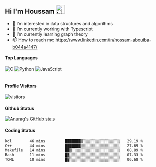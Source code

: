 ## Hi I'm Houssam <img src="https://user-images.githubusercontent.com/1303154/88677602-1635ba80-d120-11ea-84d8-d263ba5fc3c0.gif" width="28px" alt="hi">

- 👀 I’m interested in data structures and algorithms
- 🔭 I’m currently working with Typescript
- 🌱 I’m currently learning graph theory
- 📫 How to reach me: https://www.linkedin.com/in/hossam-abouiba-b044a4147/

#### Top Languages

![C](https://img.shields.io/badge/c-%2300599C.svg?style=for-the-badge&logo=c&logoColor=white)
![Python](https://img.shields.io/badge/python-%2314354C.svg?style=for-the-badge&logo=python&logoColor=white)
![JavaScript](https://img.shields.io/badge/javascript-%23323330.svg?style=for-the-badge&logo=javascript&logoColor=%23F7DF1E)
<br />
<br />
#### Profile Visitors
![visitors](https://visitor-badge.glitch.me/badge?page_id=project-HOSSAM.project-HOSSAM)

#### Github Status
[![Anurag's GitHub stats](https://github-readme-stats.vercel.app/api?username=0xPride&theme=tokyonight)](https://github.com/anuraghazra/github-readme-stats)

#### Coding Status
<!--START_SECTION:waka-->

```txt
kdl        46 mins         ███████▒░░░░░░░░░░░░░░░░░   29.19 %
C++        44 mins         ███████░░░░░░░░░░░░░░░░░░   27.69 %
Makefile   14 mins         ██▒░░░░░░░░░░░░░░░░░░░░░░   08.89 %
Bash       11 mins         █▓░░░░░░░░░░░░░░░░░░░░░░░   07.33 %
TOML       10 mins         █▓░░░░░░░░░░░░░░░░░░░░░░░   06.68 %
```

<!--END_SECTION:waka-->
